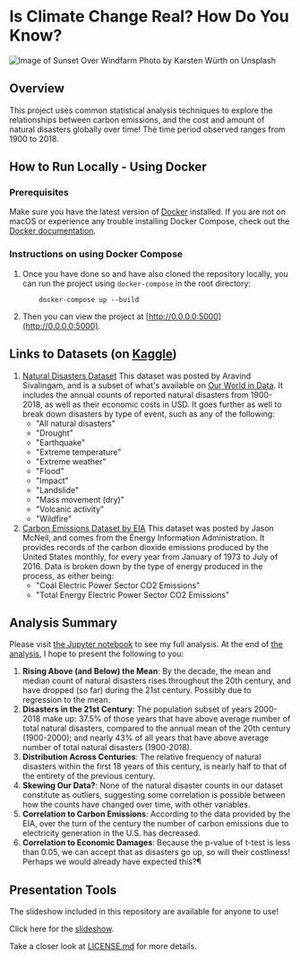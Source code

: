 # Is Climate Change Real? How Do You Know?
![Image of Sunset Over Windfarm](https://i.postimg.cc/Ss15Qkd2/karsten-wurth-0w-u-Ta0-Xz7w-unsplash.jpg)
Photo by Karsten Würth on Unsplash

## Overview
This project uses common statistical analysis techniques to explore the relationships between carbon emissions, and the cost and amount of natural disasters globally over time!
The time period observed ranges from 1900 to 2018.

## How to Run Locally - Using Docker

### Prerequisites

Make sure you have the latest version of [Docker](https://www.docker.com/get-started) installed. If you are not on macOS or experience any trouble installing Docker Compose, check out the [Docker documentation](https://docs.docker.com/compose/install/).

### Instructions on using Docker Compose

1. Once you have done so and have also cloned the repository locally, you can run the project using `docker-compose` in the root directory:

    ```
        docker-compose up --build
    ```

2. Then you can view the project at [http://0.0.0.0:5000](http://0.0.0.0:5000).

## Links to Datasets (on [Kaggle](https://www.kaggle.com/))
1. [Natural Disasters Dataset](https://www.kaggle.com/dataenergy/natural-disaster-data)
This dataset was posted by Aravind Sivalingam, and is a subset of what's available on [Our World in Data](https://ourworldindata.org/natural-disasters).
It includes the annual counts of reported natural disasters from 1900-2018, as well as their economic costs in USD.
It goes further as well to break down disasters by type of event, such as any of the following:
    - "All natural disasters"
    - "Drought"
    - "Earthquake"
    - "Extreme temperature"
    - "Extreme weather"
    - "Flood"
    - "Impact"
    - "Landslide"
    - "Mass movement (dry)"
    - "Volcanic activity"
    - "Wildfire"
2. [Carbon Emissions Dataset by EIA](https://www.kaggle.com/txtrouble/carbon-emissions)
This dataset was posted by Jason McNeil, and comes from the Energy Information Administration.
It provides records of the carbon dioxide emissions produced by the United States monthly, for every year from January  of 1973 to July of 2016.
Data is broken down by the type of energy produced in the process, as either being:
    - "Coal Electric Power Sector CO2 Emissions"
    - "Total Energy Electric Power Sector CO2 Emissions"


## Analysis Summary
Please visit [the Jupyter notebook](analysis.ipynb) to see my full analysis. At the end of [the analysis](analysis.ipynb), I hope to present the following to you:

1. **Rising Above (and Below) the Mean**:
By the decade, the mean and median count of natural disasters rises throughout the 20th century, and have dropped (so far) during the 21st century.
Possibly due to regression to the mean.
2. **Disasters in the 21st Century**:
The population subset of years 2000-2018 make up:
37.5% of those years that have above average number of total natural disasters, compared to the annual mean of the 20th century (1900-2000);
and nearly 43% of all years that have above average number of total natural disasters (1900-2018).
3. **Distribution Across Centuries**:
The relative frequency of natural disasters within the first 18 years of this century, is nearly half to that of the entirety of the previous century.
4. **Skewing Our Data?**:
None of the natural disaster counts in our dataset constitute as outliers, suggesting some correlation is possible between how the counts have changed over time, with other variables.
5. **Correlation to Carbon Emissions**:
According to the data provided by the EIA, over the turn of the century the number of carbon emissions due to electricity generation in the U.S. has decreased.
6. **Correlation to Economic Damages**:
Because the p-value of t-test is less than 0.05, we can accept that as disasters go up, so will their costliness!
Perhaps we would already have expected this?¶

## Presentation Tools
The slideshow included in this repository are available for anyone to use!

Click here for the [slideshow](analysis.slides.html).

Take a closer look at [LICENSE.md](LICENSE.md) for more details.
